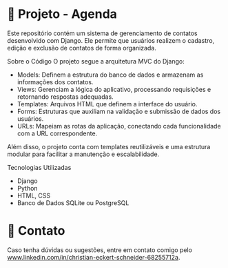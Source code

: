 # 📌 Projeto - Agenda

Este repositório contém um sistema de gerenciamento de contatos desenvolvido com Django. Ele permite que usuários realizem o cadastro, edição e exclusão de contatos de forma organizada.

Sobre o Código
O projeto segue a arquitetura MVC do Django:

- Models: Definem a estrutura do banco de dados e armazenam as informações dos contatos.
- Views: Gerenciam a lógica do aplicativo, processando requisições e retornando respostas adequadas.
- Templates: Arquivos HTML que definem a interface do usuário.
- Forms: Estruturas que auxiliam na validação e submissão de dados dos usuários.
- URLs: Mapeiam as rotas da aplicação, conectando cada funcionalidade com a URL correspondente.

Além disso, o projeto conta com templates reutilizáveis e uma estrutura modular para facilitar a manutenção e escalabilidade.

Tecnologias Utilizadas
- Django
- Python
- HTML, CSS
- Banco de Dados SQLite ou PostgreSQL

# 📩 Contato
Caso tenha dúvidas ou sugestões, entre em contato comigo pelo www.linkedin.com/in/christian-eckert-schneider-68255712a.
